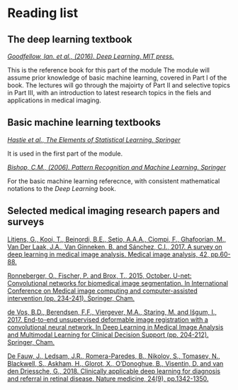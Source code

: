 # Reading list

## The deep learning textbook

[_Goodfellow, Ian. et al., (2016). Deep Learning. MIT press._](https://www.deeplearningbook.org/)

This is the reference book for this part of the module The module will assume prior knowledge of basic machine learning, covered in Part I of the book. The lectures will go through the majoirty of Part II and selective topics in Part III, with an introduction to latest research topics in the fiels and applications in medical imaging.

## Basic machine learning textbooks
[_Hastie et al., The Elements of Statistical Learning. Springer_](https://web.stanford.edu/~hastie/Papers/ESLII.pdf) 

It is used in the first part of the module. 

[_Bishop, C.M., (2006). Pattern Recognition and Machine Learning. Springer_](https://www.microsoft.com/en-us/research/uploads/prod/2006/01/Bishop-Pattern-Recognition-and-Machine-Learning-2006.pdf)

For the basic machine learning referecnce, with consistent mathematical notations to the _Deep Learning_ book.

## Selected medical imaging research papers and surveys
[Litjens, G., Kooi, T., Bejnordi, B.E., Setio, A.A.A., Ciompi, F., Ghafoorian, M., Van Der Laak, J.A., Van Ginneken, B. and Sánchez, C.I., 2017. A survey on deep learning in medical image analysis. Medical image analysis, 42, pp.60-88.](https://doi.org/10.1016/j.media.2017.07.005)

[Ronneberger, O., Fischer, P. and Brox, T., 2015, October. U-net: Convolutional networks for biomedical image segmentation. In International Conference on Medical image computing and computer-assisted intervention (pp. 234-241). Springer, Cham.](https://arxiv.org/pdf/1505.04597.pdf)

[de Vos, B.D., Berendsen, F.F., Viergever, M.A., Staring, M. and Išgum, I., 2017. End-to-end unsupervised deformable image registration with a convolutional neural network. In Deep Learning in Medical Image Analysis and Multimodal Learning for Clinical Decision Support (pp. 204-212). Springer, Cham.](https://arxiv.org/pdf/1704.06065)

[De Fauw, J., Ledsam, J.R., Romera-Paredes, B., Nikolov, S., Tomasev, N., Blackwell, S., Askham, H., Glorot, X., O’Donoghue, B., Visentin, D. and van den Driessche, G., 2018. Clinically applicable deep learning for diagnosis and referral in retinal disease. Nature medicine, 24(9), pp.1342-1350.](https://doi.org/10.1038/s41591-018-0107-6)
